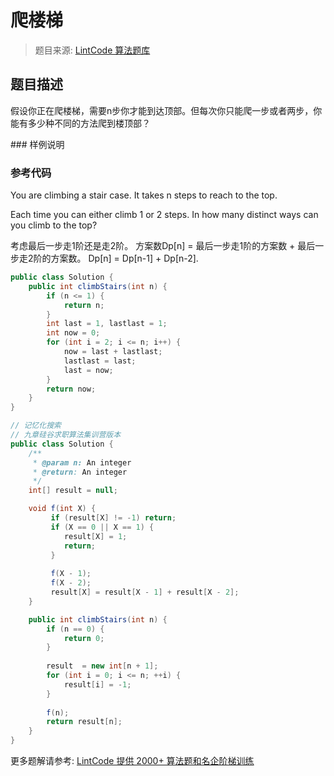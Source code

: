 # 爬楼梯
 > 题目来源: [LintCode 算法题库](https://www.lintcode.com/problem/climbing-stairs/?utm_source=sc-github-wzz)
 ## 题目描述
 <p>假设你正在爬楼梯，需要n步你才能到达顶部。但每次你只能爬一步或者两步，你能有多少种不同的方法爬到楼顶部？</p>
 ### 样例说明
 
 ### 参考代码
 You are climbing a stair case. It takes n steps to reach to the top.

Each time you can either climb 1 or 2 steps. In how many distinct ways can you climb to the top?

考虑最后一步走1阶还是走2阶。
方案数Dp[n] = 最后一步走1阶的方案数 + 最后一步走2阶的方案数。
Dp[n] = Dp[n-1] + Dp[n-2].
```java
public class Solution {
    public int climbStairs(int n) {
        if (n <= 1) {
            return n;
        }
        int last = 1, lastlast = 1;
        int now = 0;
        for (int i = 2; i <= n; i++) {
            now = last + lastlast;
            lastlast = last;
            last = now;
        }
        return now;
    }
}

// 记忆化搜索
// 九章硅谷求职算法集训营版本
public class Solution {
    /**
     * @param n: An integer
     * @return: An integer
     */
    int[] result = null;

    void f(int X) {
         if (result[X] != -1) return;                                                 
         if (X == 0 || X == 1) {
            result[X] = 1;
            return;
         }
         
         f(X - 1);
         f(X - 2);
         result[X] = result[X - 1] + result[X - 2];
    }

    public int climbStairs(int n) {
        if (n == 0) {
            return 0;
        }
        
        result  = new int[n + 1];
        for (int i = 0; i <= n; ++i) {
            result[i] = -1;
        }
        
        f(n);
        return result[n];
    }
}
```
 更多题解请参考: [LintCode 提供 2000+ 算法题和名企阶梯训练](https://www.lintcode.com/problem/?utm_source=sc-github-wzz)